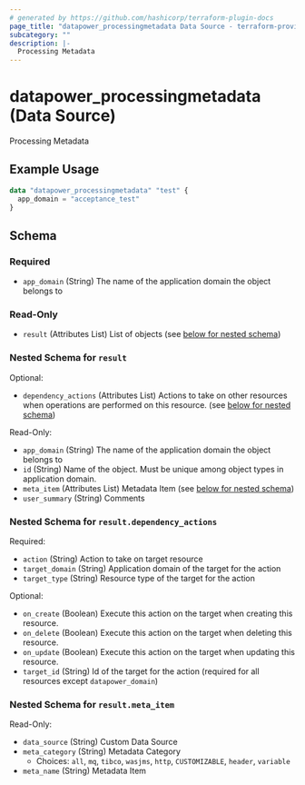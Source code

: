 ```yaml
---
# generated by https://github.com/hashicorp/terraform-plugin-docs
page_title: "datapower_processingmetadata Data Source - terraform-provider-datapower"
subcategory: ""
description: |-
  Processing Metadata
---
```


# datapower_processingmetadata (Data Source)

Processing Metadata

## Example Usage

```terraform
data "datapower_processingmetadata" "test" {
  app_domain = "acceptance_test"
}
```

<!-- schema generated by tfplugindocs -->
## Schema

### Required

- `app_domain` (String) The name of the application domain the object belongs to

### Read-Only

- `result` (Attributes List) List of objects (see [below for nested schema](#nestedatt--result))

<a id="nestedatt--result"></a>
### Nested Schema for `result`

Optional:

- `dependency_actions` (Attributes List) Actions to take on other resources when operations are performed on this resource. (see [below for nested schema](#nestedatt--result--dependency_actions))

Read-Only:

- `app_domain` (String) The name of the application domain the object belongs to
- `id` (String) Name of the object. Must be unique among object types in application domain.
- `meta_item` (Attributes List) Metadata Item (see [below for nested schema](#nestedatt--result--meta_item))
- `user_summary` (String) Comments

<a id="nestedatt--result--dependency_actions"></a>
### Nested Schema for `result.dependency_actions`

Required:

- `action` (String) Action to take on target resource
- `target_domain` (String) Application domain of the target for the action
- `target_type` (String) Resource type of the target for the action

Optional:

- `on_create` (Boolean) Execute this action on the target when creating this resource.
- `on_delete` (Boolean) Execute this action on the target when deleting this resource.
- `on_update` (Boolean) Execute this action on the target when updating this resource.
- `target_id` (String) Id of the target for the action (required for all resources except `datapower_domain`)


<a id="nestedatt--result--meta_item"></a>
### Nested Schema for `result.meta_item`

Read-Only:

- `data_source` (String) Custom Data Source
- `meta_category` (String) Metadata Category
  - Choices: `all`, `mq`, `tibco`, `wasjms`, `http`, `CUSTOMIZABLE`, `header`, `variable`
- `meta_name` (String) Metadata Item
